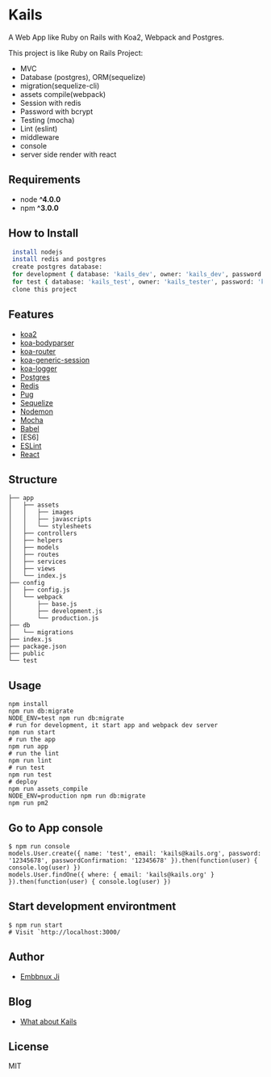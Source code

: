# Kails
A Web App like Ruby on Rails with Koa2, Webpack and Postgres.

This project is like Ruby on Rails Project:

* MVC
* Database (postgres), ORM(sequelize)
* migration(sequelize-cli)
* assets compile(webpack)
* Session with redis
* Password with bcrypt
* Testing (mocha)
* Lint (eslint)
* middleware
* console
* server side render with react

## Requirements

* node __^4.0.0__
* npm __^3.0.0__

## How to Install

```bash
 install nodejs
 install redis and postgres
 create postgres database:
 for development { database: 'kails_dev', owner: 'kails_dev', password: 'kails_dev' }
 for test { database: 'kails_test', owner: 'kails_tester', password: 'kails_tester' }
 clone this project
```

## Features

* [koa2](https://github.com/koajs/koa/tree/v2.x)
* [koa-bodyparser](https://github.com/koajs/bodyparser)
* [koa-router](https://github.com/alexmingoia/koa-router)
* [koa-generic-session](https://github.com/koajs/generic-session)
* [koa-logger](https://github.com/koajs/logger)
* [Postgres](https://www.postgresql.org/)
* [Redis](http://redis.io/)
* [Pug](http://jade-lang.com/)
* [Sequelize](http://docs.sequelizejs.com/)
* [Nodemon](http://nodemon.io/)
* [Mocha](https://mochajs.org/)
* [Babel](https://github.com/babel/babel)
* [ES6]
* [ESLint](http://eslint.org/)
* [React](https://facebook.github.io/react/)

## Structure

```
├── app
│   ├── assets
│   │   ├── images
│   │   ├── javascripts
│   │   └── stylesheets
│   ├── controllers
│   ├── helpers
│   ├── models
│   ├── routes
│   ├── services
│   ├── views
│   └── index.js
├── config
│   ├── config.js
│   └── webpack
│       ├── base.js
│       ├── development.js
│       └── production.js
├── db
│   └── migrations
├── index.js
├── package.json
├── public
└── test
```

## Usage

```
npm install
npm run db:migrate
NODE_ENV=test npm run db:migrate
# run for development, it start app and webpack dev server
npm run start
# run the app
npm run app
# run the lint
npm run lint
# run test
npm run test
# deploy
npm run assets_compile
NODE_ENV=production npm run db:migrate
npm run pm2
```

## Go to App console

```
$ npm run console
models.User.create({ name: 'test', email: 'kails@kails.org', password: '12345678', passwordConfirmation: '12345678' }).then(function(user) { console.log(user) })
models.User.findOne({ where: { email: 'kails@kails.org' } }).then(function(user) { console.log(user) })
```

## Start development environtment

```
$ npm run start
# Visit `http://localhost:3000/
```

## Author
* [Embbnux Ji](https://www.embbnux.com)

## Blog
* [What about Kails](https://www.embbnux.com/2016/09/04/kails_with_koa2_like_ruby_on_rails/)

## License
MIT
